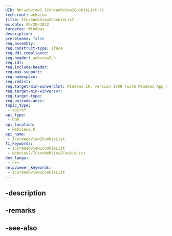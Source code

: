 ```yaml
---
UID: NN:webview2.ICoreWebView2CookieList~r1
tech.root: webview
title: ICoreWebView2CookieList
ms.date: 09/20/2022
targetos: Windows
description: 
prerelease: false
req.assembly: 
req.construct-type: iface
req.ddi-compliance: 
req.header: webview2.h
req.idl: 
req.include-header: 
req.max-support: 
req.namespace: 
req.redist: 
req.target-min-winverclnt: Windows 10, version 1809 (with Windows App SDK 1.1 or later)
req.target-min-winversvr: 
req.target-type: 
req.unicode-ansi: 
topic_type:
 - apiref
api_type:
 - COM
api_location:
 - webview2.h
api_name:
 - ICoreWebView2CookieList
f1_keywords:
 - ICoreWebView2CookieList
 - webview2/ICoreWebView2CookieList
dev_langs:
 - c++
helpviewer_keywords:
 - ICoreWebView2CookieList
---
```


## -description

## -remarks

## -see-also

